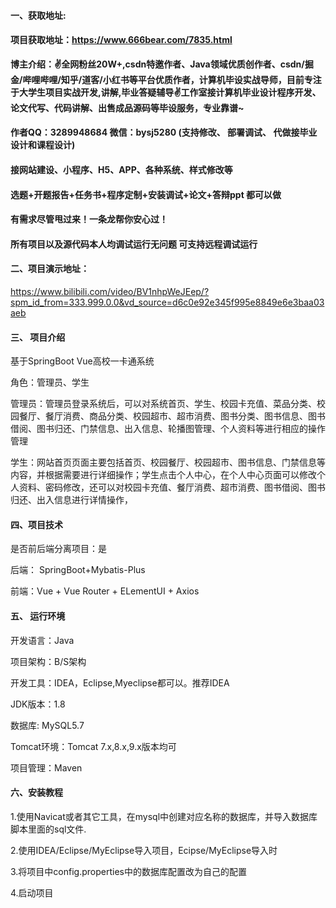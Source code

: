 #### 一、获取地址:

#### 项目获取地址：https://www.666bear.com/7835.html

**博主介绍：✌全网粉丝20W+,csdn特邀作者、Java领域优质创作者、csdn/掘金/哔哩哔哩/知乎/道客/小红书等平台优质作者，计算机毕设实战导师，目前专注于大学生项目实战开发,讲解,毕业答疑辅导✌工作室接计算机毕业设计程序开发、论文代写、代码讲解、出售成品源码等毕设服务，专业靠谱~**

#### 作者QQ：3289948684 微信：bysj5280 (支持修改、 部署调试、 代做接毕业设计和课程设计)

#### 接网站建设、小程序、H5、APP、各种系统、样式修改等

#### 选题+开题报告+任务书+程序定制+安装调试+论文+答辩ppt 都可以做

#### 有需求尽管甩过来！一条龙帮你安心过！

#### 所有项目以及源代码本人均调试运行无问题 可支持远程调试运行


#### 二、项目演示地址：

https://www.bilibili.com/video/BV1nhpWeJEep/?spm_id_from=333.999.0.0&vd_source=d6c0e92e345f995e8849e6e3baa03aeb

#### 三、 项目介绍

基于SpringBoot Vue高校一卡通系统

角色：管理员、学生

管理员：管理员登录系统后，可以对系统首页、学生、校园卡充值、菜品分类、校园餐厅、餐厅消费、商品分类、校园超市、超市消费、图书分类、图书信息、图书借阅、图书归还、门禁信息、出入信息、轮播图管理、个人资料等进行相应的操作管理

学生：网站首页页面主要包括首页、校园餐厅、校园超市、图书信息、门禁信息等内容，并根据需要进行详细操作；学生点击个人中心，在个人中心页面可以修改个人资料、密码修改，还可以对校园卡充值、餐厅消费、超市消费、图书借阅、图书归还、出入信息进行详情操作，

#### 四、项目技术

是否前后端分离项目：是

后端： SpringBoot+Mybatis-Plus

前端：Vue + Vue Router + ELementUI + Axios

#### 五、 运行环境

开发语言：Java

项目架构：B/S架构

开发工具：IDEA，Eclipse,Myeclipse都可以。推荐IDEA

JDK版本：1.8

数据库: MySQL5.7

Tomcat环境：Tomcat 7.x,8.x,9.x版本均可

项目管理：Maven



#### 六、安装教程

1.使用Navicat或者其它工具，在mysql中创建对应名称的数据库，并导入数据库脚本里面的sql文件.

2.使用IDEA/Eclipse/MyEclipse导入项目，Ecipse/MyEclipse导入时

3.将项目中config.properties中的数据库配置改为自己的配置

4.启动项目
